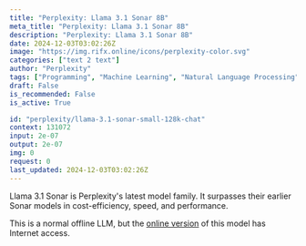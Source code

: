 ```yaml
---
title: "Perplexity: Llama 3.1 Sonar 8B"
meta_title: "Perplexity: Llama 3.1 Sonar 8B"
description: "Perplexity: Llama 3.1 Sonar 8B"
date: 2024-12-03T03:02:26Z
image: "https://img.rifx.online/icons/perplexity-color.svg"
categories: ["text 2 text"]
author: "Perplexity"
tags: ["Programming", "Machine Learning", "Natural Language Processing", "Generative AI", "Chatbots"]
draft: False
is_recommended: False
is_active: True

id: "perplexity/llama-3.1-sonar-small-128k-chat"
context: 131072
input: 2e-07
output: 2e-07
img: 0
request: 0
last_updated: 2024-12-03T03:02:26Z
---
```


Llama 3.1 Sonar is Perplexity's latest model family. It surpasses their earlier Sonar models in cost-efficiency, speed, and performance.

This is a normal offline LLM, but the [online version](/perplexity/llama-3.1-sonar-small-128k-online) of this model has Internet access.

